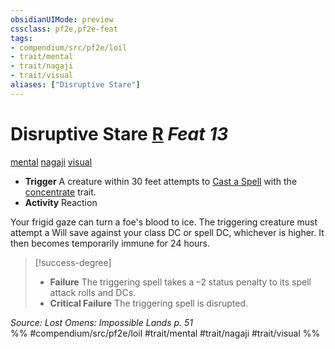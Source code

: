 ```yaml
---
obsidianUIMode: preview
cssclass: pf2e,pf2e-feat
tags:
- compendium/src/pf2e/loil
- trait/mental
- trait/nagaji
- trait/visual
aliases: ["Disruptive Stare"]
---
```

# Disruptive Stare  [R](../../Rules/core-rulebook/chapter-9-playing-the-game.md#Actions "Reaction") *Feat 13*  
[mental](../../Rules/traits/mental.md)  [nagaji](../../Rules/traits/nagaji-loil.md)  [visual](../../Rules/traits/visual.md)  

- **Trigger** A creature within 30 feet attempts to [Cast a Spell](../../Rules/actions/cast-a-spell.md) with the [concentrate](../../Rules/traits/concentrate.md) trait.
- **Activity** Reaction

Your frigid gaze can turn a foe's blood to ice. The triggering creature must attempt a Will save against your class DC or spell DC, whichever is higher. It then becomes temporarily immune for 24 hours.

> [!success-degree] 
> - **Failure** The triggering spell takes a –2 status penalty to its spell attack rolls and DCs.
> - **Critical Failure** The triggering spell is disrupted.

*Source: Lost Omens: Impossible Lands p. 51*  
%% #compendium/src/pf2e/loil #trait/mental #trait/nagaji #trait/visual %%